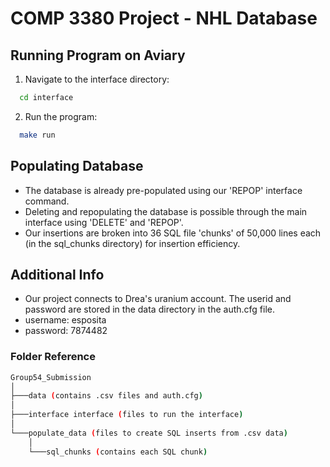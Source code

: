 # COMP 3380 Project - NHL Database

## Running Program on Aviary
1. Navigate to the interface directory:
  ```bash
    cd interface
  ``` 

2. Run the program:
  ```bash
    make run
  ``` 

## Populating Database
- The database is already pre-populated using our 'REPOP' interface command.
- Deleting and repopulating the database is possible through the main interface using 'DELETE' and 'REPOP'.
- Our insertions are broken into 36 SQL file 'chunks' of 50,000 lines each (in the sql_chunks directory) for insertion efficiency.

## Additional Info
- Our project connects to Drea's uranium account. The userid and password are stored in the data directory in the auth.cfg file.
- username: esposita
- password: 7874482

### Folder Reference
```bash
Group54_Submission
│
├───data (contains .csv files and auth.cfg)
│
├───interface interface (files to run the interface)
│  
└───populate_data (files to create SQL inserts from .csv data)
    │
    └───sql_chunks (contains each SQL chunk)
```
